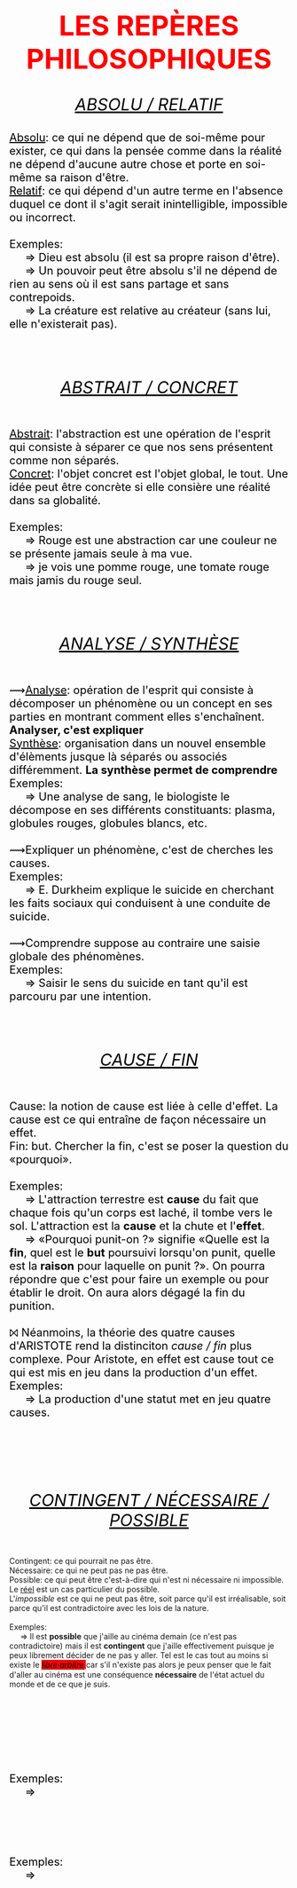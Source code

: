 <meta chartes="utf-8" />
<html>
 <head>
 <meta name="viewport" content="width=device-width, initial-scale=1">
 <style>
 .collapsible {
  background-color: #A1FCDC;
  color: white;
  cursor: pointer;
  padding: 18px;
  width: 100%;
  border: none;
  text-align: left;
  outline: none;
  font-size: 15px;
 }
 .active, .collapsible:hover {
    background-color: #FFFF5B;
 }
 .content {
    padding: 0 18px;
    display: none;
    overflow: hidden;
    background-color:#E1E5FF;
 }
 </style>
 <style>
 .tooltip {
  position: relative;
  display: inline-block;
  border-bottom: 1px dotted black;
 }
 .tooltip .tooltiptext {
  visibility: hidden;
  width: 120px;
  background-color: #555;
  color: #fff;
  text-align: center;
  border-radius: 6px;
  padding: 5px 0;
  position: absolute;
  z-index: 1;
  bottom: 125%;
  left: 50%;
  margin-left: -60px;
  opacity: 0;
  transition: opacity 0.3s;
 }
 .tooltip .tooltiptext::after {
  content: "";
  position: absolute;
  top: 100%;
  left: 50%;
  margin-left: -5px;
  border-width: 5px;
  border-style: solid;
  border-color: #555 transparent transparent transparent;
 }
 .tooltip:hover .tooltiptext {
  visibility: visible;
  opacity: 1;
 }
 </style>
 <style>
    #para1{
        font-size:50px;
        text-align:center;
        color:red;
    }
    #para2{
        font-size:30px;
        text-align:center;
        color:#000000;
    }
    #para3{
        font-size:20px;
        text-align:left;
        color:#000000;
    }
    #para4{
        font-size:20px;
        text-align:left;
        color:#00FF00;
    }
    #para5{
        font-size:40px;
        text-align:center;
        color:#FF1000;
    }
    #para6{
        font-size:20px;
        text-align:left;
        color:#13A640;
    }
     #para7{
        font-size:30px;
        text-align:center;
        color:red;
    }
    #para8{
        font-size:30px;
        text-align:left;
        color:#00FF00;
    }
    #para9{
        font-size:20px;
        text-align:right;
        color:#000000;
    }
     #para10{
        font-size:20px;
        text-align:right;
        color:#FF0000;
        background-color:yellow;
    }
    mark{
        background-color:yellow;
        color:black;
    }
    #m1{
        background-color:#FFDCDA;
        color: black;
    }
    #m{
         background-color:red;
        color: black;
    }
    #m3{
         background-color:#C1FFFC;
        color: black;
    }
    #p1{
        text-align:center;
    }
    #p2{
        font-size:20px;
        text-align:center;
    }
   
 </style>

 <link rel="stylesheet" href="https://www.w3schools.com/w3css/4/w3.css"></head>

 <body>
 <h1 id="para1">LES REPÈRES PHILOSOPHIQUES</h1>

 
 <div class="w3-container">
  <div class="w3-panel w3-yellow w3-topbar w3-bottombar w3-border-amber">
    <p id="para2"><u><i> ABSOLU  /  RELATIF   </i></u></p>
    <p id="para3"><u>Absolu</u>: ce qui ne dépend que de soi-même pour exister, ce qui dans la pensée comme dans la réalité ne dépend d'aucune autre chose et porte en soi-même sa raison d'être. 
    <br><u> Relatif</u>: ce qui dépend d'un autre terme en l'absence duquel ce dont il s'agit serait inintelligible, impossible ou incorrect. 
    <br><br>Exemples:
    <br>&nbsp;&nbsp;&nbsp;&nbsp; ⇒ Dieu est absolu (il est sa propre raison d'être).
    <br>&nbsp;&nbsp;&nbsp;&nbsp; ⇒ Un pouvoir peut être absolu s'il ne dépend de rien au sens où il est sans partage et sans contrepoids.
    <br>&nbsp;&nbsp;&nbsp;&nbsp; ⇒ La créature est relative au créateur (sans lui, elle n'existerait pas).</p>
  </div>
 </div>
 <br>
<br>
 <div class="w3-container">
  <div class="w3-panel w3-red w3-topbar w3-bottombar w3-border-darkred">
    <p id="para2"><u><i> ABSTRAIT  /  CONCRET   </i></u></p>
    <p id="para3"><br> <u>Abstrait</u>: l'abstraction est une opération de l'esprit qui consiste à séparer ce que nos sens présentent comme non séparés. <br> <u>Concret</u>: l'objet concret est l'objet global, le tout. Une idée peut être concrète si elle consière une réalité dans sa globalité. 
    <br><br>Exemples:
    <br>&nbsp;&nbsp;&nbsp;&nbsp; ⇒ Rouge est une abstraction car une couleur ne se présente jamais seule à ma vue. 
    <br>&nbsp;&nbsp;&nbsp;&nbsp; ⇒ je vois une pomme rouge, une tomate rouge mais jamis du rouge seul.      </p>
  </div>
 </div>
 <br><br>
 <div class="w3-container">
  <div class="w3-panel w3-blue w3-topbar w3-bottombar w3-border-cyan">
    <p id="para2"><u><i> ANALYSE  /  SYNTHÈSE   </i></u></p>
    <p id="para3"><br> ⟿<u>Analyse</u>: opération de l'esprit qui consiste à décomposer un phénomène ou un concept en ses parties en montrant comment elles s'enchaînent. <b>Analyser, c'est expliquer</b><br> <u>Synthèse</u>: organisation dans un nouvel ensemble d'élèments jusque là séparés ou associés différemment. <b>La synthèse permet de comprendre</b>
    <br>Exemples:
    <br>&nbsp;&nbsp;&nbsp;&nbsp; ⇒  Une analyse de sang, le biologiste le décompose en ses différents constituants: plasma, globules rouges, globules blancs, etc.  
    <br><br>⟿Expliquer un phénomène, c'est de cherches les causes. 
    <br>Exemples:
    <br>&nbsp;&nbsp;&nbsp;&nbsp; ⇒ E. Durkheim explique le suicide en cherchant les faits sociaux qui conduisent à une conduite de suicide. 
    <br><br>⟿Comprendre suppose au contraire une saisie globale des phénomènes. 
    <br>Exemples:
    <br>&nbsp;&nbsp;&nbsp;&nbsp;  ⇒ Saisir le sens du suicide en tant qu'il est parcouru par une intention.   </p>
  </div>
 </div>
 <br><br>
  <div class="w3-container">
  <div class="w3-panel w3-purple w3-topbar w3-bottombar w3-border-pink">
    <p id="para2"><u><i>  CAUSE  /  FIN</i></u></p>
    <p id="para3"><br> Cause: la notion de cause est liée à celle d'effet. La cause est ce qui entraîne de façon nécessaire un effet. 
    <br> Fin: but. Chercher la fin, c'est se poser la question du «pourquoi». 
    <br><br>Exemples:
    <br>&nbsp;&nbsp;&nbsp;&nbsp; ⇒  L'attraction terrestre est <b>cause</b> du fait que chaque fois qu'un corps est laché, il tombe vers le sol. L'attraction est la <b>cause</b> et la chute et l'<b>effet</b>.  
    <br>&nbsp;&nbsp;&nbsp;&nbsp; ⇒  «Pourquoi punit-on ?» signifie «Quelle est la<b> fin</b>, quel est le <b>but</b> poursuivi lorsqu'on punit, quelle est la <b>raison</b> pour laquelle on punit ?». On pourra répondre que c'est pour faire un exemple ou pour établir le droit. On aura alors dégagé la fin du punition. 
    <br><br>   ⨝ Néanmoins, la  théorie des quatre causes d'ARISTOTE rend la distinciton <i>cause / fin</i> plus complexe. Pour Aristote, en effet est cause tout ce qui est mis en jeu dans la production d'un effet. 
    <br>Exemples:
    <br>&nbsp;&nbsp;&nbsp;&nbsp; ⇒ La production d'une statut met en jeu quatre causes.
    </p>
  </div>
 </div>
 <br><br>
 <div class="w3-container">
  <div class="w3-panel w3-lime w3-topbar w3-bottombar w3-border-darkgreen">
    <p id="para3"><br> 
    <p id="para2"><u><i> CONTINGENT  /   NÉCESSAIRE  / POSSIBLE    </i></u></p>
    <br> Contingent: ce qui pourrait ne pas être.
    <br> Nécessaire: ce qui ne peut pas ne pas être. 
    <br> Possible: ce qui peut être c'est-à-dire qui n'est ni nécessaire ni impossible. Le <u>réel</u> est un cas particulier du possible. 
    <br>L'<i>impossible</i> est ce qui ne peut pas être, soit parce qu'il est irréalisable, soit parce qu'il est contradictoire avec les lois de la nature.
    <br><br>Exemples:
    <br>&nbsp;&nbsp;&nbsp;&nbsp; ⇒  Il est <b>possible</b> que j'aille au cinéma demain (ce n'est pas contradictoire) mais il est <b>contingent</b> que j'aille effectivement puisque je peux librement décider de ne pas y aller. Tel est le cas tout au moins si existe le <i id="m"><div class="tooltip">libre arbitre<span class="tooltiptext">l'aptitude de l'être humain à se déterminer librement et par lui seul, pour agir et penser. </span></div> </i> car s'il n'existe pas alors je peux penser que le fait d'aller au cinéma est une conséquence <b>nécessaire</b> de l'état actuel du monde et de ce que je suis.  </p>
  </div>
 </div>
 <br><br>
  <div class="w3-container">
  <div class="w3-panel w3-yellow w3-topbar w3-bottombar w3-border-amber">
    <p id="para2"><u><i>    </i></u></p>
    <p id="para3"><br> 
    <br><br>Exemples:
    <br>&nbsp;&nbsp;&nbsp;&nbsp; ⇒       </p>
  </div>
 </div>
 
 










 <div class="w3-container">
  <div class="w3-panel w3-yellow w3-topbar w3-bottombar w3-border-amber">
    <p id="para2"><u><i>    </i></u></p>
    <p id="para3"><br> 
    <br><br>Exemples:
    <br>&nbsp;&nbsp;&nbsp;&nbsp; ⇒       </p>
  </div>
 </div>
 















































































 <script>
 var coll = document.getElementsByClassName("collapsible");
 var i;

 for (i  = 0; i < coll.length; i++) {
     coll[i].addEventListener("click", function() {
         this.classList.toggle("active");
         var content = this.nextElementSibling;
         if (content.style.display === "block") {
             content.style.display = "none";
         } else {
             content.style.display = "block";
         }
     });
 }
 </script>




 </body>
